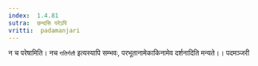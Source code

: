 ```yaml
---
index:  1.4.81
sutra:  छन्दसि परेऽपि
vritti:  padamanjari
---
```


न च परेषामिति। नच `गतिर्गतौ` इत्यस्यापि सम्भवः, परभूतानामेकाकिनामेव दर्शनादिति मन्यते।।
पदमञ्जरी
